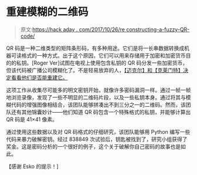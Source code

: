 # 重建模糊的二维码

> 原文:[https://hack aday . com/2017/10/26/re constructing-a-fuzzy-QR-code/](https://hackaday.com/2017/10/26/reconstructing-a-blurry-qr-code/)

QR 码是一种二维类型的矩阵条形码，有多种用途。它们是将一长串数据转换成机器可读格式的一种方式。出于这个原因，它们可以用来存储用于加密和加密货币目的的私钥。[Roger Ver]试图在电视上使用包含私钥的 QR 码分发一些加密货币，但该代码被广播公司模糊化了。不是轻易放弃的人，[【迈克尔】和【克莱门特】决定看看他们是否能重建它。](https://medium.freecodecamp.org/lets-enhance-how-we-found-rogerkver-s-1000-wallet-obfuscated-private-key-8514e74a5433)

这项工作从收集尽可能多的明文密钥开始，就像许多密码漏洞一样。通过一帧一帧地浏览录像，发现了一些不明显的二维码片段，以及一些私钥本身。通过将其与模糊代码的增强图像相结合，该团队能够拼凑出不到三分之一的二维码。然而，该团队还有其他锦囊妙计——他们知道 QR 码包含一个特殊格式的私钥，并能够计算出 QR 码是 41×41 像素。

通过使用这些数据以及对 QR 码格式的仔细研究，该团队能够用 Python 编写一些代码来暴力破解密钥。经过 838849 次试验后，钥匙被找到了，研究小组获得了奖金。这是密码分析的一个很好的例子，这个关于破解你自己密码的故事也是如此。

【感谢 Esko 的提示！]